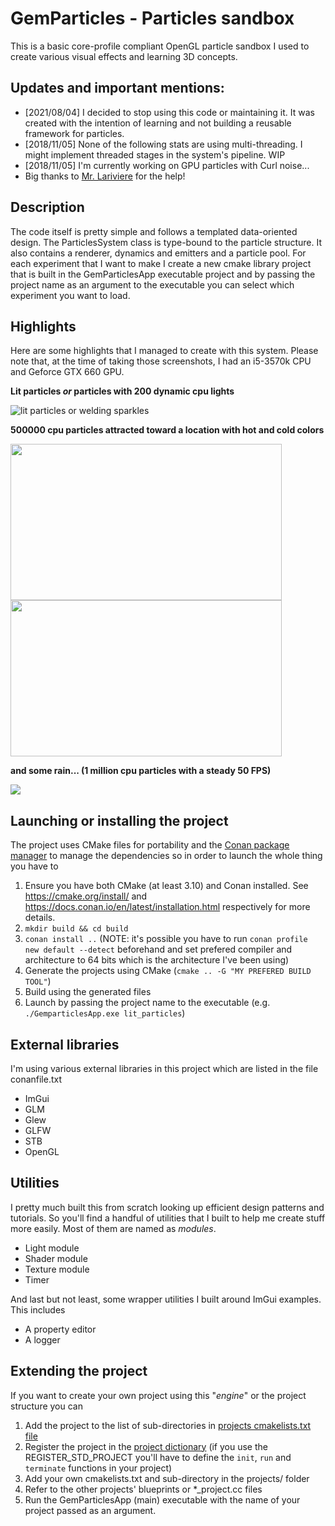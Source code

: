 # GemParticles - Particles sandbox

This is a basic core-profile compliant OpenGL particle sandbox I used to create various visual effects and learning 3D concepts.

## Updates and important mentions:
* [2021/08/04] I decided to stop using this code or maintaining it. It was created with the intention of learning and not building a reusable framework for particles.
* [2018/11/05] None of the following stats are using multi-threading. I might implement threaded stages in the system's pipeline. WIP
* [2018/11/05] I'm currently working on GPU particles with Curl noise...
* Big thanks to [Mr. Lariviere](https://github.com/larivierec) for the help!
 
## Description

The code itself is pretty simple and follows a templated data-oriented design. The ParticlesSystem class is type-bound to the particle structure. It also contains a renderer, dynamics and emitters and a particle pool. For each experiment that I want to make I create a new cmake library project that is built in the GemParticlesApp executable project and by passing the project name as an argument to the executable you can select which experiment you want to load. 
 
## Highlights 
 
Here are some highlights that I managed to create with this system. Please note that, at the time of taking those screenshots, I had an i5-3570k CPU and Geforce GTX 660 GPU.
 
__Lit particles *or* particles with 200 dynamic cpu lights__

![lit particles or welding sparkles](https://github.com/frtru/GemParticles/blob/dev-master/gifs_and_screenshots/lit_particles.gif)

__500000 cpu particles attracted toward a location with hot and cold colors__

<img src="https://github.com/frtru/GemParticles/blob/dev-master/gifs_and_screenshots/attractor_1_cropped.gif" width="434" height="250"> <img src="https://github.com/frtru/GemParticles/blob/dev-master/gifs_and_screenshots/attractor_2_cropped.gif" width="434" height="250">

__and some rain... (1 million cpu particles with a steady 50 FPS)__

<img src="https://github.com/frtru/GemParticles/blob/dev-master/gifs_and_screenshots/heavy_rain_cropped_big.gif">

## Launching or installing the project
The project uses CMake files for portability and the [Conan package manager](conan.io) to manage the dependencies so in order to launch the whole thing you have to
1. Ensure you have both CMake (at least 3.10) and Conan installed. See https://cmake.org/install/ and https://docs.conan.io/en/latest/installation.html respectively for more details.
2. `mkdir build && cd build`
3. `conan install ..` (NOTE: it's possible you have to run `conan profile new default --detect` beforehand and set prefered compiler and architecture to 64 bits which is the architecture I've been using)
4. Generate the projects using CMake (`cmake .. -G "MY PREFERED BUILD TOOL"`)
5. Build using the generated files
6. Launch by passing the project name to the executable (e.g. `./GemparticlesApp.exe lit_particles`)

## External libraries
I'm using various external libraries in this project which are listed in the file conanfile.txt 
* ImGui
* GLM
* Glew
* GLFW
* STB
* OpenGL

## Utilities
I pretty much built this from scratch looking up efficient design patterns and tutorials. So you'll find a handful of utilities that I built to help me create stuff more easily. Most of them are named as *modules*.
* Light module
* Shader module
* Texture module
* Timer

And last but not least, some wrapper utilities I built around ImGui examples. This includes
* A property editor
* A logger

## Extending the project
If you want to create your own project using this "*engine*" or the project structure you can
1. Add the project to the list of sub-directories in [projects cmakelists.txt file](https://github.com/frtru/GemParticles/blob/master/src/projects/cmakelists.txt) 
2. Register the project in the [project dictionary](https://github.com/frtru/GemParticles/blob/master/src/projects/project_dictionary.cc) (if you use the REGISTER_STD_PROJECT you'll have to define the `init`, `run` and `terminate` functions in your project)
3. Add your own cmakelists.txt and sub-directory in the projects/ folder
4. Refer to the other projects' blueprints or *_project.cc files 
5. Run the GemParticlesApp (main) executable with the name of your project passed as an argument. 
